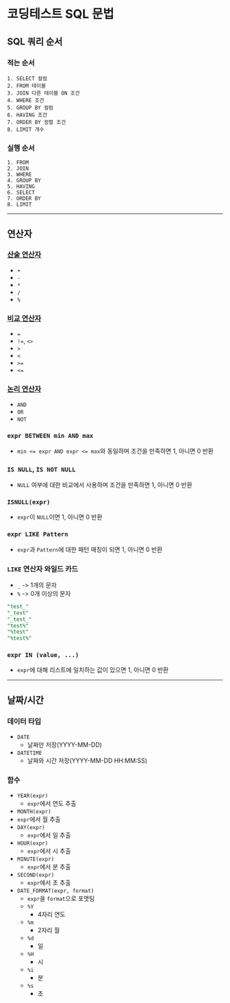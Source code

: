 # 코딩테스트 SQL 문법

## SQL 쿼리 순서

### 적는 순서

```
1. SELECT 컬럼
2. FROM 테이블
3. JOIN 다른 테이블 ON 조건
4. WHERE 조건
5. GROUP BY 컬럼
6. HAVING 조건
7. ORDER BY 정렬 조건
8. LIMIT 개수
```

### 실행 순서

```
1. FROM
2. JOIN
3. WHERE
4. GROUP BY
5. HAVING
6. SELECT
7. ORDER BY
8. LIMIT
```

---

## 연산자

### [산술 연산자](https://dev.mysql.com/doc/refman/8.4/en/non-typed-operators.html)

- `+`
- `-`
- `*`
- `/`
- `%`

### [비교 연산자](https://dev.mysql.com/doc/refman/8.4/en/comparison-operators.html)

- `=`
- `!=`, `<>`
- `>`
- `<`
- `>=`
- `<=`

### [논리 연산자](https://dev.mysql.com/doc/refman/8.4/en/logical-operators.html)

- `AND`
- `OR`
- `NOT`

### `expr BETWEEN min AND max`

- `min <= expr AND expr <= max`와 동일하며 조건을 만족하면 1, 아니면 0 반환

### `IS NULL`, `IS NOT NULL`

- `NULL` 여부에 대한 비교에서 사용하며 조건을 만족하면 1, 아니면 0 반환

### `ISNULL(expr)`

- `expr`이 `NULL`이면 1, 아니면 0 반환

### `expr LIKE Pattern`

- `expr`과 `Pattern`에 대한 패턴 매칭이 되면 1, 아니면 0 반환

### `LIKE` 연산자 와일드 카드

- `_` -> 1개의 문자
- `%` -> 0개 이상의 문자

```SQL
"test_"
"_test"
"_test_"
"test%"
"%test"
"%test%"
```

### `expr IN (value, ...)`

- `expr`에 대해 리스트에 일치하는 값이 있으면 1, 아니면 0 반환

---

## 날짜/시간

### 데이터 타입

- `DATE`
  - 날짜만 저장(YYYY-MM-DD)
- `DATETIME`
  - 날짜와 시간 저장(YYYY-MM-DD HH:MM:SS)

### 함수

- `YEAR(expr)`
  - `expr`에서 연도 추출
- `MONTH(expr)`
- `expr`에서 월 추출
- `DAY(expr)`
  - `expr`에서 일 추출
- `HOUR(expr)`
  - `expr`에서 시 추출
- `MINUTE(expr)`
  - `expr`에서 분 추출
- `SECOND(expr)`
  - `expr`에서 초 추출
- `DATE_FORMAT(expr, format)`
  - `expr`을 `format`으로 포맷팅
  - `%Y`
    - 4자리 연도
  - `%m`
    - 2자리 월
  - `%d`
    - 일
  - `%H`
    - 시
  - `%i`
    - 분
  - `%s`
    - 초
